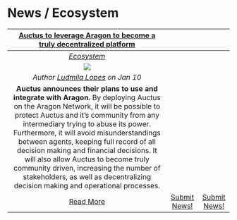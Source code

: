 # News / Ecosystem

[**Auctus to leverage Aragon to become a truly decentralized platform**](https://blog.auctus.org/auctus-collaborating-with-aragon-to-become-a-truly-decentralized-platform-2fd6b4d1178c) |  |  |
:-----------:|:-----------:|:-----------:|
[_Ecosystem_](ecosystem.md) |  |  |
[<img src="../images/auctus_aragon.png">](https://blog.auctus.org/auctus-collaborating-with-aragon-to-become-a-truly-decentralized-platform-2fd6b4d1178c) |  |  |
_Author [Ludmila Lopes](https://blog.auctus.org/@ludmila.omlopes) on Jan 10_ |  |  |
**Auctus announces their plans to use and integrate with Aragon.** By deploying Auctus on the Aragon Network, it will be possible to protect Auctus and it’s community from any intermediary trying to abuse its power. Furthermore, it will avoid misunderstandings between agents, keeping full record of all decision making and financial decisions. It will also allow Auctus to become truly community driven, increasing the number of stakeholders, as well as decentralizing decision making and operational processes. |  |  |
[Read More](https://blog.auctus.org/auctus-collaborating-with-aragon-to-become-a-truly-decentralized-platform-2fd6b4d1178c) | [Submit News!](../guides/guide_for_submitting_news.md) | [Submit News!](../guides/guide_for_submitting_news.md) |
